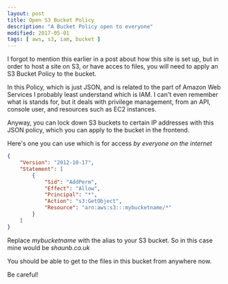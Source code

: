 ```yaml
---
layout: post
title: Open S3 Bucket Policy
description: "A Bucket Policy open to everyone"
modified: 2017-05-01
tags: [ aws, s3, iam, bucket ]
---
```


I forgot to mention this earlier in a post about how this site is set up, but in order to host
a site on S3, or have acces to files, you will need to apply an S3 Bucket Policy to the bucket. 

In this Policy, which is just JSON, and is related to the part of Amazon Web Services I probably
least understand which is IAM. I can't even remember what is stands for, but it deals with privilege management,
from an API, console user, and resources such as EC2 instances.

Anyway, you can lock down S3 buckets to certain IP addresses with this JSON policy, which you
can apply to the bucket in the frontend. 

Here's one you can use which is for access *by everyone on the internet*

```json 
{
    "Version": "2012-10-17",
    "Statement": [
        {
            "Sid": "AddPerm",
            "Effect": "Allow",
            "Principal": "*",
            "Action": "s3:GetObject",
            "Resource": "arn:aws:s3:::mybucketname/*"
        }
    ]
}
```

Replace *mybucketname* with the alias to your S3 bucket. So in this case mine would be
*shaunb.co.uk*

You should be able to get to the files in this bucket from anywhere now. 

Be careful! 


